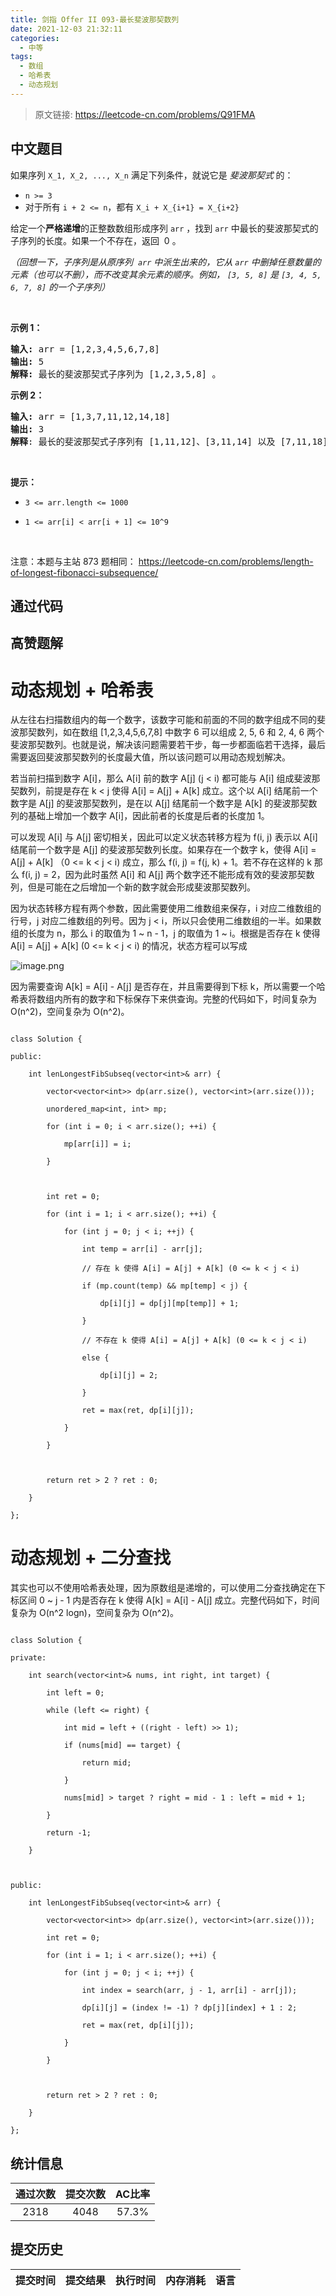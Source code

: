 ```yaml
---
title: 剑指 Offer II 093-最长斐波那契数列
date: 2021-12-03 21:32:11
categories:
  - 中等
tags:
  - 数组
  - 哈希表
  - 动态规划
---
```


> 原文链接: https://leetcode-cn.com/problems/Q91FMA




## 中文题目
<div><p>如果序列&nbsp;<code>X_1, X_2, ..., X_n</code>&nbsp;满足下列条件，就说它是&nbsp;<em>斐波那契式&nbsp;</em>的：</p>

<ul>
	<li><code>n &gt;= 3</code></li>
	<li>对于所有&nbsp;<code>i + 2 &lt;= n</code>，都有&nbsp;<code>X_i + X_{i+1} = X_{i+2}</code></li>
</ul>

<p>给定一个<strong>严格递增</strong>的正整数数组形成序列 <code>arr</code>&nbsp;，找到 <code>arr</code> 中最长的斐波那契式的子序列的长度。如果一个不存在，返回&nbsp;&nbsp;0 。</p>

<p><em>（回想一下，子序列是从原序列&nbsp; <code>arr</code> 中派生出来的，它从 <code>arr</code> 中删掉任意数量的元素（也可以不删），而不改变其余元素的顺序。例如，&nbsp;<code>[3, 5, 8]</code>&nbsp;是&nbsp;<code>[3, 4, 5, 6, 7, 8]</code>&nbsp;的一个子序列）</em></p>

<p>&nbsp;</p>

<ul>
</ul>

<p><strong>示例 1：</strong></p>

<pre>
<strong>输入: </strong>arr =<strong> </strong>[1,2,3,4,5,6,7,8]
<strong>输出: </strong>5
<strong>解释: </strong>最长的斐波那契式子序列为 [1,2,3,5,8] 。
</pre>

<p><strong>示例&nbsp;2：</strong></p>

<pre>
<strong>输入: </strong>arr =<strong> </strong>[1,3,7,11,12,14,18]
<strong>输出: </strong>3
<strong>解释</strong>: 最长的斐波那契式子序列有 [1,11,12]、[3,11,14] 以及 [7,11,18] 。
</pre>

<p>&nbsp;</p>

<p><strong>提示：</strong></p>

<ul>
	<li><code>3 &lt;= arr.length &lt;= 1000</code></li>
	<li>
	<p><code>1 &lt;= arr[i] &lt; arr[i + 1] &lt;= 10^9</code></p>
	</li>
</ul>

<p>&nbsp;</p>

<p><meta charset="UTF-8" />注意：本题与主站 873&nbsp;题相同：&nbsp;<a href="https://leetcode-cn.com/problems/length-of-longest-fibonacci-subsequence/">https://leetcode-cn.com/problems/length-of-longest-fibonacci-subsequence/</a></p>
</div>

## 通过代码
<RecoDemo>
</RecoDemo>


## 高赞题解
# **动态规划 + 哈希表**
从左往右扫描数组内的每一个数字，该数字可能和前面的不同的数字组成不同的斐波那契数列，如在数组 [1,2,3,4,5,6,7,8] 中数字 6 可以组成 2, 5, 6 和 2, 4, 6 两个斐波那契数列。也就是说，解决该问题需要若干步，每一步都面临若干选择，最后需要返回斐波那契数列的长度最大值，所以该问题可以用动态规划解决。

若当前扫描到数字 A[i]，那么 A[i] 前的数字 A[j] (j < i) 都可能与 A[i] 组成斐波那契数列，前提是存在 k < j 使得 A[i] = A[j] + A[k] 成立。这个以 A[i] 结尾前一个数字是 A[j] 的斐波那契数列，是在以 A[j] 结尾前一个数字是 A[k] 的斐波那契数列的基础上增加一个数字 A[i]，因此前者的长度是后者的长度加 1。

可以发现 A[i] 与  A[j] 密切相关，因此可以定义状态转移方程为 f(i, j) 表示以 A[i] 结尾前一个数字是 A[j] 的斐波那契数列长度。如果存在一个数字 k，使得 A[i] = A[j] + A[k] （0 <= k < j < i) 成立，那么 f(i, j) = f(j, k) + 1。若不存在这样的 k 那么 f(i, j) = 2，因为此时虽然 A[i] 和 A[j] 两个数字还不能形成有效的斐波那契数列，但是可能在之后增加一个新的数字就会形成斐波那契数列。

因为状态转移方程有两个参数，因此需要使用二维数组来保存，i 对应二维数组的行号，j 对应二维数组的列号。因为 j < i，所以只会使用二维数组的一半。如果数组的长度为 n，那么 i 的取值为 1 ~ n - 1，j 的取值为 1 ~ i。根据是否存在 k 使得 A[i] = A[j] + A[k] (0 <= k < j < i) 的情况，状态方程可以写成
![image.png](../images/Q91FMA-0.png)
因为需要查询 A[k] = A[i] - A[j] 是否存在，并且需要得到下标 k，所以需要一个哈希表将数组内所有的数字和下标保存下来供查询。完整的代码如下，时间复杂为 O(n^2)，空间复杂为 O(n^2)。

```
class Solution {
public:
    int lenLongestFibSubseq(vector<int>& arr) {
        vector<vector<int>> dp(arr.size(), vector<int>(arr.size()));
        unordered_map<int, int> mp;
        for (int i = 0; i < arr.size(); ++i) {
            mp[arr[i]] = i;
        }

        int ret = 0;
        for (int i = 1; i < arr.size(); ++i) {
            for (int j = 0; j < i; ++j) {
                int temp = arr[i] - arr[j];
                // 存在 k 使得 A[i] = A[j] + A[k] (0 <= k < j < i)
                if (mp.count(temp) && mp[temp] < j) {
                    dp[i][j] = dp[j][mp[temp]] + 1;
                }
                // 不存在 k 使得 A[i] = A[j] + A[k] (0 <= k < j < i)
                else {
                    dp[i][j] = 2;
                }
                ret = max(ret, dp[i][j]);
            }
        }

        return ret > 2 ? ret : 0;
    }
};
```

# **动态规划 + 二分查找**
其实也可以不使用哈希表处理，因为原数组是递增的，可以使用二分查找确定在下标区间 0 ~ j - 1 内是否存在 k 使得 A[k] = A[i] - A[j] 成立。完整代码如下，时间复杂为 O(n^2 logn)，空间复杂为 O(n^2)。

```
class Solution {
private:
    int search(vector<int>& nums, int right, int target) {
        int left = 0;
        while (left <= right) {
            int mid = left + ((right - left) >> 1);
            if (nums[mid] == target) {
                return mid;
            }
            nums[mid] > target ? right = mid - 1 : left = mid + 1;
        }
        return -1;
    }

public:
    int lenLongestFibSubseq(vector<int>& arr) {
        vector<vector<int>> dp(arr.size(), vector<int>(arr.size()));
        int ret = 0;
        for (int i = 1; i < arr.size(); ++i) {
            for (int j = 0; j < i; ++j) {
                int index = search(arr, j - 1, arr[i] - arr[j]);
                dp[i][j] = (index != -1) ? dp[j][index] + 1 : 2;
                ret = max(ret, dp[i][j]);
            }
        }

        return ret > 2 ? ret : 0;
    }
};
```


## 统计信息
| 通过次数 | 提交次数 | AC比率 |
| :------: | :------: | :------: |
|    2318    |    4048    |   57.3%   |

## 提交历史
| 提交时间 | 提交结果 | 执行时间 |  内存消耗  | 语言 |
| :------: | :------: | :------: | :--------: | :--------: |
